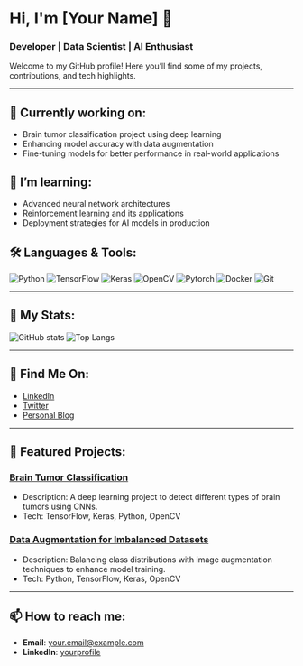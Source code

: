 # Hi, I'm [Your Name] 👋
### Developer | Data Scientist | AI Enthusiast

Welcome to my GitHub profile! Here you’ll find some of my projects, contributions, and tech highlights.

---

## 🔭 Currently working on:
- Brain tumor classification project using deep learning
- Enhancing model accuracy with data augmentation
- Fine-tuning models for better performance in real-world applications

## 🌱 I’m learning:
- Advanced neural network architectures
- Reinforcement learning and its applications
- Deployment strategies for AI models in production

## 🛠️ Languages & Tools:
![Python](https://img.shields.io/badge/Python-3776AB?style=flat&logo=python&logoColor=white)
![TensorFlow](https://img.shields.io/badge/TensorFlow-FF6F00?style=flat&logo=tensorflow&logoColor=white)
![Keras](https://img.shields.io/badge/Keras-FF5733?style=flat&logo=keras&logoColor=white)
![OpenCV](https://img.shields.io/badge/OpenCV-5C3EE8?style=flat&logo=opencv&logoColor=white)
![Pytorch](https://img.shields.io/badge/PyTorch-EE4C2C?style=flat&logo=pytorch&logoColor=white)
![Docker](https://img.shields.io/badge/Docker-2496ED?style=flat&logo=docker&logoColor=white)
![Git](https://img.shields.io/badge/Git-F05032?style=flat&logo=git&logoColor=white)

---

## 🚀 My Stats:
![GitHub stats](https://github-readme-stats.vercel.app/api?username=yourusername&show_icons=true&count_private=true&hide_title=true&hide=prs)
![Top Langs](https://github-readme-stats.vercel.app/api/top-langs/?username=yourusername&layout=compact)

---

## 💼 Find Me On:
- [LinkedIn](https://www.linkedin.com/in/yourprofile)
- [Twitter](https://twitter.com/yourhandle)
- [Personal Blog](https://yourwebsite.com)

---

## 📄 Featured Projects:
### [Brain Tumor Classification](https://github.com/yourusername/brain-tumor-classification)
- Description: A deep learning project to detect different types of brain tumors using CNNs.
- Tech: TensorFlow, Keras, Python, OpenCV

### [Data Augmentation for Imbalanced Datasets](https://github.com/yourusername/data-augmentation)
- Description: Balancing class distributions with image augmentation techniques to enhance model training.
- Tech: Python, TensorFlow, Keras, OpenCV

---

## 📫 How to reach me:
- **Email**: your.email@example.com
- **LinkedIn**: [yourprofile](https://www.linkedin.com/in/yourprofile)
